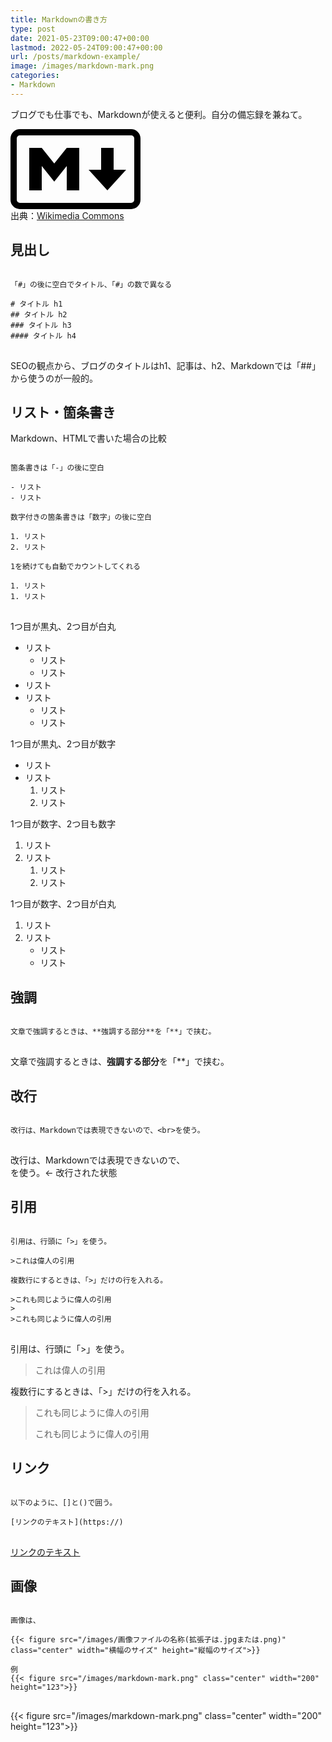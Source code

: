 ```yaml
---
title: Markdownの書き方
type: post
date: 2021-05-23T09:00:47+00:00
lastmod: 2022-05-24T09:00:47+00:00
url: /posts/markdown-example/
image: /images/markdown-mark.png
categories:
- Markdown
---
```

ブログでも仕事でも、Markdownが使えると便利。自分の備忘録を兼ねて。

<svg xmlns="http://www.w3.org/2000/svg" width="208" height="128" viewBox="0 0 208 128"><rect width="198" height="118" x="5" y="5" ry="10" stroke="#000" stroke-width="10" fill="none"/><path d="M30 98V30h20l20 25 20-25h20v68H90V59L70 84 50 59v39zm125 0l-30-33h20V30h20v35h20z"/></svg><br>
出典：[Wikimedia Commons](https://commons.wikimedia.org/wiki/File:Markdown-mark.svg)

## 見出し

<pre>
<code>
「#」の後に空白でタイトル、「#」の数で異なる

# タイトル h1
## タイトル h2
### タイトル h3
#### タイトル h4
</code>
</pre>

SEOの観点から、ブログのタイトルはh1、記事は、h2、Markdownでは「##」から使うのが一般的。

## リスト・箇条書き

Markdown、HTMLで書いた場合の比較

<pre>
<code>
箇条書きは「-」の後に空白

- リスト
- リスト

数字付きの箇条書きは「数字」の後に空白

1. リスト
2. リスト

1を続けても自動でカウントしてくれる

1. リスト
1. リスト
</code>
</pre>

1つ目が黒丸、2つ目が白丸

- リスト
    - リスト
    - リスト
- リスト
- リスト
    - リスト
    - リスト

1つ目が黒丸、2つ目が数字

- リスト
- リスト
    1. リスト
    2. リスト

1つ目が数字、2つ目も数字

1. リスト
1. リスト
    1. リスト
    1. リスト

1つ目が数字、2つ目が白丸

1. リスト
1. リスト
    - リスト
    - リスト

## 強調

<pre>
<code>
文章で強調するときは、**強調する部分**を「**」で挟む。
</code>
</pre>

文章で強調するときは、**強調する部分**を「**」で挟む。

## 改行

<pre>
<code>
改行は、Markdownでは表現できないので、&lt;br>を使う。
</code>
</pre>

改行は、Markdownでは表現できないので、<br>を使う。← 改行された状態

## 引用

<pre>
<code>
引用は、行頭に「>」を使う。

>これは偉人の引用

複数行にするときは、「>」だけの行を入れる。

>これも同じように偉人の引用
>
>これも同じように偉人の引用
</code>
</pre>

引用は、行頭に「>」を使う。

>これは偉人の引用

複数行にするときは、「>」だけの行を入れる。

>これも同じように偉人の引用
>
>これも同じように偉人の引用

## リンク

<pre>
<code>
以下のように、[]と()で囲う。

[リンクのテキスト](https://)
</code>
</pre>

[リンクのテキスト](#)

## 画像

<pre>
<code>
画像は、

{{&lt; figure src="/images/画像ファイルの名称(拡張子は.jpgまたは.png)" class="center" width="横幅のサイズ" height="縦幅のサイズ">}}

例
{{&lt; figure src="/images/markdown-mark.png" class="center" width="200" height="123">}}
</code>
</pre>

{{< figure src="/images/markdown-mark.png" class="center" width="200" height="123">}}
